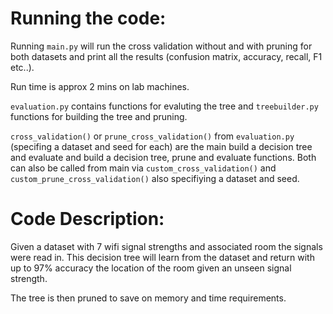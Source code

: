 

# Running the code:

Running `main.py` will run the cross validation without and with pruning for both datasets and print all the results (confusion matrix, accuracy, recall, F1 etc..).

Run time is approx 2 mins on lab machines.  

`evaluation.py` contains functions for evaluting the tree and `treebuilder.py` functions for building the tree and pruning. 

`cross_validation()` or `prune_cross_validation()` from `evaluation.py` (specifing a dataset and seed for each) are the main build a decision tree and evaluate and build a decision tree, prune and evaluate functions. Both can also be called from main via `custom_cross_validation()` and `custom_prune_cross_validation()` also specifiying a dataset and seed.

# Code Description:
Given a dataset with 7 wifi signal strengths and associated room the signals were read in. This decision tree will learn from the dataset and return with up to 97% accuracy the location of the room given an unseen signal strength. 

The tree is then pruned to save on memory and time requirements. 
